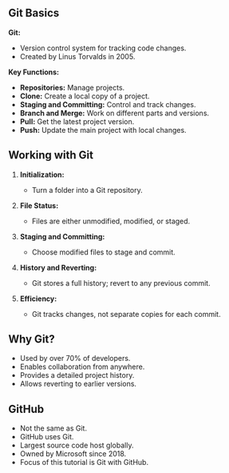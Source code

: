 ## Git Basics

**Git:**
- Version control system for tracking code changes.
- Created by Linus Torvalds in 2005.

**Key Functions:**
- **Repositories:** Manage projects.
- **Clone:** Create a local copy of a project.
- **Staging and Committing:** Control and track changes.
- **Branch and Merge:** Work on different parts and versions.
- **Pull:** Get the latest project version.
- **Push:** Update the main project with local changes.

## Working with Git
1. **Initialization:**
   - Turn a folder into a Git repository.

2. **File Status:**
   - Files are either unmodified, modified, or staged.

3. **Staging and Committing:**
   - Choose modified files to stage and commit.

4. **History and Reverting:**
   - Git stores a full history; revert to any previous commit.

5. **Efficiency:**
   - Git tracks changes, not separate copies for each commit.

## Why Git?
- Used by over 70% of developers.
- Enables collaboration from anywhere.
- Provides a detailed project history.
- Allows reverting to earlier versions.

## GitHub
- Not the same as Git.
- GitHub uses Git.
- Largest source code host globally.
- Owned by Microsoft since 2018.
- Focus of this tutorial is Git with GitHub.

